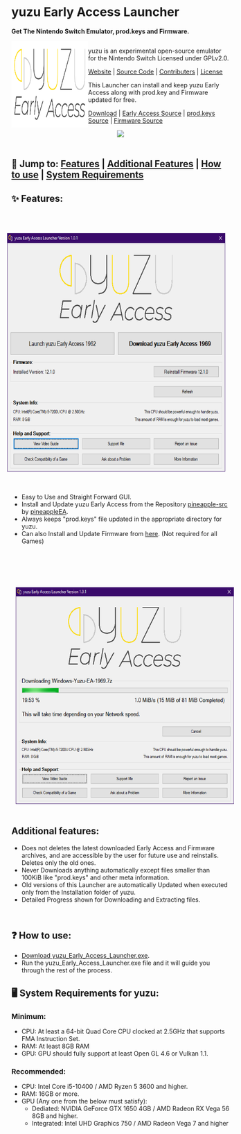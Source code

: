 # yuzu Early Access Launcher
<b>Get The Nintendo Switch Emulator, prod.keys and Firmware.</b>

<div style="display: flex;">
 <div style="display: flex;">
  <img src="https://raw.githubusercontent.com/HiDe-Techno-Tips/yuzu-Early-Access-Launcher/main/logo.png" height="200px" align="left"/>
 </div>
 
 <span style="display: block;">
  <p>yuzu is an experimental open-source emulator for the Nintendo Switch Licensed under GPLv2.0.</p>
  
  <p>
   <a href="https://yuzu-emu.org/">Website</a> | <a href="https://github.com/yuzu-emu">Source Code</a> | <a href="https://github.com/yuzu-emu/yuzu/graphs/contributors">Contributers</a> | <a href="https://github.com/yuzu-emu/yuzu/blob/master/license.txt">License</a>
  </p>
 
  <p>This Launcher can install and keep yuzu Early Access along with prod.key and Firmware updated for free.</p>
 
  <p>
   <a href="https://github.com/HiDe-Techno-Tips/yuzu-Early-Access-Launcher/releases/latest/download/yuzu_Early_Access_Launcher.zip">Download</a> | <a href="https://github.com/pineappleEA/pineapple-src/releases">Early Access Source</a> | <a href="https://github.com/emuworld/aio/blob/master/prod.keys">prod.keys Source</a> | <a href="https://archive.org/download/nintendo-switch-global-firmwares/">Firmware Source</a>
  </p>
 </span>
</div>

<div style="text-align:center">
 <a href="https://github.com/HiDe-Techno-Tips/yuzu-Early-Access-Launcher/releases/latest/download/yuzu_Early_Access_Launcher.exe"><img src="https://user-images.githubusercontent.com/61367380/119500767-c8143680-bd85-11eb-802d-4c5b750c349a.png" width="390"></a>
</div>

<br clear="left"/>

## 🦘 Jump to: <a href="#-features">Features</a> | <a href="#additional-features">Additional Features</a> | <a href="#-how-to-use">How to use</a> | <a href="#️-system-requirements-for-yuzu">System Requirements</a>

## ✨ Features:
<img src="https://raw.githubusercontent.com/HiDe-Techno-Tips/Nintendo-Switch-Files/main/yuzuEarlyAccessLauncherWindow.png" height="550" hspace="10" vspace="50" align="right"/>

* Easy to Use and Straight Forward GUI.
* Install and Update yuzu Early Access from the Repository [pineapple-src](https://github.com/pineappleEA/pineapple-src) by [pineappleEA](https://github.com/pineappleEA/).
* Always keeps "prod.keys" file updated in the appropriate directory for yuzu.
* Can also Install and Update Firmware from [here](https://archive.org/download/nintendo-switch-global-firmwares/). (Not required for all Games)
<br clear="right"/>
<br>
<img src="https://raw.githubusercontent.com/HiDe-Techno-Tips/Nintendo-Switch-Files/main/Progress.png" height="500" hspace="10" vspace="50" align="left"/>

## Additional features:
* Does not deletes the latest downloaded Early Access and Firmware archives, and are accessible by the user for future use and reinstalls. Deletes only the old ones.
* Never Downloads anything automatically except files smaller than 100KiB like "prod.keys" and other meta information.
* Old versions of this Launcher are automatically Updated when executed only from the Installation folder of yuzu.
* Detailed Progress shown for Downloading and Extracting files.

<br clear="left"/>

## ❓ How to use:
* [Download yuzu_Early_Access_Launcher.exe](https://github.com/HiDe-Techno-Tips/yuzu-Early-Access-Launcher/releases/latest/download/yuzu_Early_Access_Launcher.exe).
* Run the yuzu_Early_Access_Launcher.exe file and it will guide you through the rest of the process.

## 🖥️ System Requirements for yuzu:
### Minimum:
* CPU: At least a 64-bit Quad Core CPU clocked at 2.5GHz that supports FMA Instruction Set.
* RAM: At least 8GB RAM
* GPU: GPU should fully support at least Open GL 4.6 or Vulkan 1.1.

### Recommended:
* CPU: Intel Core i5-10400 / AMD Ryzen 5 3600 and higher.
* RAM: 16GB or more.
* GPU (Any one from the below must satisfy):
  * Dediated: NVIDIA GeForce GTX 1650 4GB / AMD Radeon RX Vega 56 8GB and higher.
  * Integrated: Intel UHD Graphics 750 / AMD Radeon Vega 7 and higher
